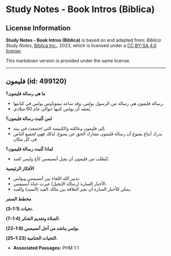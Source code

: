 # Study Notes - Book Intros (Biblica)

## License Information

**Study Notes - Book Intros (Biblica)** is based on and adapted from: _Biblica Study Notes_, [Biblica Inc.](https://www.biblica.com/), 2023, which is licensed under a [CC BY-SA 4.0 license](https://creativecommons.org/licenses/by-sa/4.0/legalcode.en).

This markdown version is provided under the same license.



--------------------------------

## فليمون (id: 499120)

**ما هي رسالة** **فليمون؟**

* رسالة فليمون هي رسالة من الرسول بولس. وقد ساعد تيموثاوس بولس في كتابتها.
* يُعتقد أن بولس كتبها حوالي عام 60 ميلادي.

**لمن كُتبت رسالة فليمون؟**

* إلى فليمون وعائلته والكنيسة التي اجتمعت في بيته.
* يدرك أتباع يسوع أن رسالة فليمون تشارك الحق عن يسوع. لذلك فهي لجميع الناس في كل مكان.

**لماذا كُتبت رسالة فليمون؟**

* ليُطلب من فليمون أن يقبل أنسيمس كأخ وليس كعبد.

**الأفكار الرئيسية**

* تدبير الله اللقاء بين أنسيمس وبولس.
* الأخبار السارة (رسالة الإنجيل) غيرت حياة أنسيمس.
* يمكن للأخبار السارة أن تغير العلاقة بين مالك العبد (السيد) والعبد.

**مخطط السفر**

**تحيات (1:1–3\).**

**الصلاة وتقديم الشكر (1:4–7\).**

**بولس يناشد من أجل أنسيمس (1:8–22\).**

**التحيات الختامية (1:23–25\).**

* **Associated Passages:** PHM 1:1

